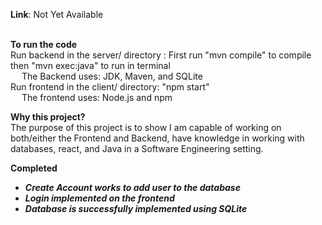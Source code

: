 **Link**: Not Yet Available  <br/><br/>


**To run the code**  <br/>
Run backend in the server/ directory : First run "mvn compile" to compile then "mvn exec:java" to run in terminal  <br/>
&emsp; The Backend uses: JDK, Maven, and SQLite  <br>
Run frontend in the client/ directory: "npm start"  <br>
&emsp; The frontend uses: Node.js and npm


**Why this project?**  <br/>
The purpose of this project is to show I am capable of working on both/either the Frontend and Backend, have knowledge in working with databases, react, and Java in a Software Engineering setting.


**Completed**  <br/>
* ***Create Account works to add user to the database***  <br/>
* ***Login implemented on the frontend***  <br/>
* ***Database is successfully implemented using SQLite***  </br>
